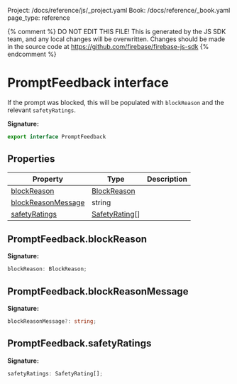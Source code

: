 Project: /docs/reference/js/_project.yaml
Book: /docs/reference/_book.yaml
page_type: reference

{% comment %}
DO NOT EDIT THIS FILE!
This is generated by the JS SDK team, and any local changes will be
overwritten. Changes should be made in the source code at
https://github.com/firebase/firebase-js-sdk
{% endcomment %}

# PromptFeedback interface
If the prompt was blocked, this will be populated with `blockReason` and the relevant `safetyRatings`<!-- -->.

<b>Signature:</b>

```typescript
export interface PromptFeedback 
```

## Properties

|  Property | Type | Description |
|  --- | --- | --- |
|  [blockReason](./vertexai.promptfeedback.md#promptfeedbackblockreason) | [BlockReason](./vertexai.md#blockreason) |  |
|  [blockReasonMessage](./vertexai.promptfeedback.md#promptfeedbackblockreasonmessage) | string |  |
|  [safetyRatings](./vertexai.promptfeedback.md#promptfeedbacksafetyratings) | [SafetyRating](./vertexai.safetyrating.md#safetyrating_interface)<!-- -->\[\] |  |

## PromptFeedback.blockReason

<b>Signature:</b>

```typescript
blockReason: BlockReason;
```

## PromptFeedback.blockReasonMessage

<b>Signature:</b>

```typescript
blockReasonMessage?: string;
```

## PromptFeedback.safetyRatings

<b>Signature:</b>

```typescript
safetyRatings: SafetyRating[];
```

